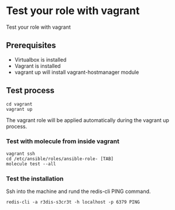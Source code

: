 # Test your role with vagrant

Test your role with vagrant

## Prerequisites

  * Virtualbox is installed
  * Vagrant is installed
  * vagrant up will install vagrant-hostmanager module

## Test process

```
cd vagrant
vagrant up
```

The vagrant role will be applied automatically during the vagrant up process.

### Test with molecule from inside vagrant

```
vagrant ssh
cd /etc/ansible/roles/ansible-role- [TAB]
molecule test --all
```

### Test the installation

Ssh into the machine and rund the redis-cli PING command.

```
redis-cli -a r3dis-s3cr3t -h localhost -p 6379 PING
```
